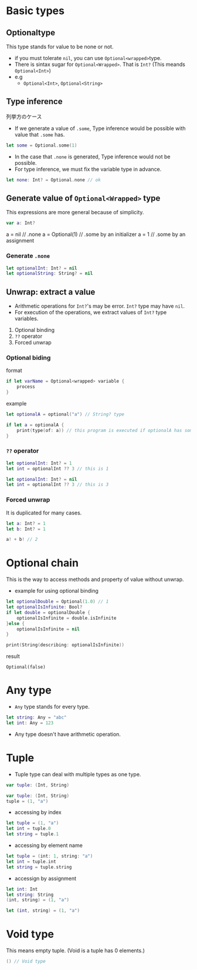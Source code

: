 # Basic types

## Optional<wrapped>type

This type stands for value to be none or not.

- if you must tolerate `nil`, you can use `Optional<wrapped>`type.
- There is sintax sugar for `Optional<Wrapped>`. That is `Int?` (This meands `Optional<Int>`)
- e.g
    - `Optional<Int>`, `Optional<String>`


## Type inference

列挙方のケース
- If we generate a value of `.some`, Type inference would be possible with value that `.some` has. 

```swift
let some = Optional.some(1)
```

- In the case that `.none` is generated, Type inference would not be possible.
- For type inference, we must fix the variable type in advance.

```swift
let none: Int? = Optional.none // ok
```

## Generate value of `Optional<Wrapped>` type  

This expressions are more general because of simplicity.

```swift
var a: Int?
```

a = nil // .none
a = Optional(1) // .some by an initializer
a = 1 // .some by an assignment

### Generate `.none`

```swift
let optionalInt: Int? = nil
let optionalString: String? = nil
```


## Unwrap: extract a value  

- Arithmetic operations for `Int?`'s may be error. `Int?` type may have `nil`.
- For execution of the operations, we extract values of `Int?` type variables.

1. Optional binding
2. `??` operator
3. Forced unwrap

### Optional biding

format
```swift
if let varName = Optional<wrapped> variable {
    process
}
```

example
```swift
let optionalA = optional("a") // String? type

if let a = optionalA {
    print(type(of: a)) // this program is executed if optionalA has some value (not nil).
}
```
### `??` operator

```swift
let optionalInt: Int? = 1
let int = optionalInt ?? 3 // this is 1
```

```swift
let optionalInt: Int? = nil
let int = optionalInt ?? 3 // this is 3
```

### Forced unwrap  

It is duplicated for many cases.

```swift
let a: Int? = 1
let b: Int? = 1

a! + b! // 2
```

# Optional chain  

This is the way to access methods and property of value without unwrap.


- example for using optional binding

```swift
let optionalDouble = Optional(1.0) // 1
let optionalIsInfinite: Bool?
if let double = optionalDouble {
    optionalIsInfinite = double.isInfinite
}else {
    optionalIsInfinite = nil
}

print(String(describing: optionalIsInfinite))
```

result
```
Optional(false)
```


# Any type

- `Any` type stands for every type.

```swift
let string: Any = "abc"
let int: Any = 123
```
- Any type doesn't have arithmetic operation.


# Tuple

- Tuple type can deal with multiple types as one type.

```swift
var tuple: (Int, String)
```

```swift
var tuple: (Int, String)
tuple = (1, "a")
```

- accessing by index
```swift
let tuple = (1, "a")
let int = tuple.0
let string = tuple.1
```

- accessing by element name

```swift
let tuple = (int: 1, string: "a")
let int = tuple.int
let string = tuple.string
```

- accessign by assignment

```swift
let int: Int
let string: String
(int, string) = (1, "a")
```


```swift
let (int, string) = (1, "a")
```

# Void type

This means empty tuple. (Void is a tuple has 0 elements.)

```swift
() // Void type
```



